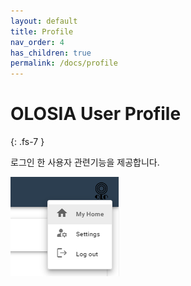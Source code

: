 ```yaml
---
layout: default
title: Profile
nav_order: 4
has_children: true
permalink: /docs/profile
---
```


# OLOSIA User Profile
{: .fs-7 }

로그인 한 사용자 관련기능을 제공합니다.

![myhome](/assets/images/myhome.png)
